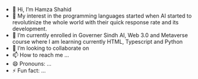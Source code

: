 - 👋 Hi, I’m Hamza Shahid
- 👀 My interest in the programming languages started when AI started to revolutinize the whole world with their quick response rate and its development.
- 🌱 I’m currently enrolled in Governer Sindh AI, Web 3.0 and Metaverse course where I am learning currently HTML, Typescript and Python 
- 💞️ I’m looking to collaborate on 
- 📫 How to reach me ...
- 😄 Pronouns: ...
- ⚡ Fun fact: ...

<!---
Hamza-Shahid001/Hamza-Shahid001 is a ✨ special ✨ repository because its `README.md` (this file) appears on your GitHub profile.
You can click the Preview link to take a look at your changes.
--->
